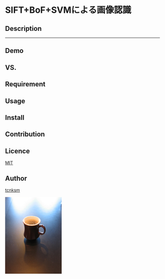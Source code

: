 SIFT+BoF+SVMによる画像認識
====

## Description
---

## Demo

## VS. 

## Requirement

## Usage

## Install

## Contribution

## Licence

[MIT](https://github.com/tcnksm/tool/blob/master/LICENCE)

## Author

[tcnksm](https://github.com/tcnksm)

![Original Image](/examples/frame_0.png)
